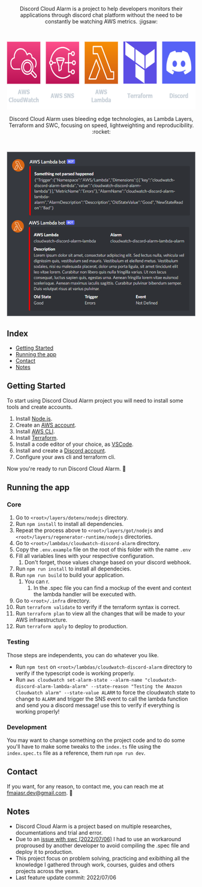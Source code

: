 <p align="center">
  Discord Cloud Alarm is a project to help developers monitors their applications through discord chat platform without the need to be constantly be watching AWS metrics. :jigsaw: 
</p>

<br />

<p align="center">
  <img src=".github/technologies.png" alt="Technologies Logos" height="180" />
</p>

<p align="center">
  Discord Cloud Alarm uses bleeding edge technologies, as Lambda Layers, Terraform and SWC, focusing on speed, lightweighting and reproducibility. :rocket:
</p>

<br />

<p align="center">
  <img src=".github/discordMessages.png" />
</p>

## Index
- [Getting Started][100]
- [Running the app][101]
- [Contact][102]
- [Notes][103]

[100]: #getting-started
[101]: #running-the-app
[102]: #contact
[103]: #notes

## Getting Started
To start using Discord Cloud Alarm project you will need to install some tools and create accounts.

1. Install [Node.js](https://nodejs.org/en/).
2. Create an [AWS account](https://aws.amazon.com/).
3. Install [AWS CLI](https://aws.amazon.com/cli).
4. Install [Terraform](https://www.terraform.io/downloads).
5. Install a code editor of your choice, as [VSCode][201].
6. Install and create a [Discord account](https://discord.com/).
7. Configure your aws cli and terraform cli.

[201]: https://code.visualstudio.com/

Now you're ready to run Discord Cloud Alarm. :rocket:

## Running the app

### Core
1. Go to `<root>/layers/dotenv/nodejs` directory.
2. Run `npm install` to install all dependencies.
3. Repeat the process above to `<root>/layers/got/nodejs` and `<root>/layers/regenerator-runtime/nodejs` directories.
4. Go to `<root>/lambdas/cloudwatch-discord-alarm` directory.
5. Copy the `.env.example` file on the root of this folder with the name `.env`
6. Fill all variables lines with your respective configuration. 
   1. Don't forget, those values change based on your discord webhook.
7. Run `npm run install` to install all dependecies.
8. Run `npm run build` to build your application.
   1. You can r.
      1. In the .spec file you can find a mockup of the event and context the lambda handler will be executed with.
9. Go to `<root>/.infra` directory.
10. Run `terraform validate` to verify if the terraform syntax is correct.
11. Run `terraform plan` to view all the changes that will be made to your AWS infraestructure.
12. Run `terraform apply` to deploy to production.

### Testing
Those steps are independents, you can do whatever you like.

- Run `npm test` on `<root>/lambdas/cloudwatch-discord-alarm` directory to verify if the typescript code is working properly.
- Run `aws cloudwatch set-alarm-state --alarm-name "cloudwatch-discord-alarm-lambda-alarm" --state-reason "Testing the Amazon Cloudwatch alarm" --state-value ALARM` to force the cloudwatch state to change to `ALARM` and trigger the SNS event to call the lambda function and send you a discord message! use this to verify if everything is working properly!

### Development
You may want to change something on the project code and to do some you'll have to make some tweaks to the `index.ts` file using the `index.spec.ts` file as a reference, them run `npm run dev`.

## Contact
If you want, for any reason, to contact me, you can reach me at [fmaiasr.dev@gmail.com][400]. :email:

[400]: mailto:fmaiasr.dev@gmail.com?subject=Discord%20Cloud%20Alarm%20Github%20Project

## Notes
- Discord Cloud Alarm is a project based on multiple researches, documentations and trial and error.
- Due to an [issue with swc (2022/07/06)][500] I had to use an workaround proproused by another developer to avoid compiling the .spec file and deploy it to production.
- This project focus on problem solving, practicing and exibithing all the knowledge I gathered through work, courses, guides and others projects across the years.
- Last feature update commit: 2022/07/06
  
[500]: https://github.com/swc-project/jest/issues/62